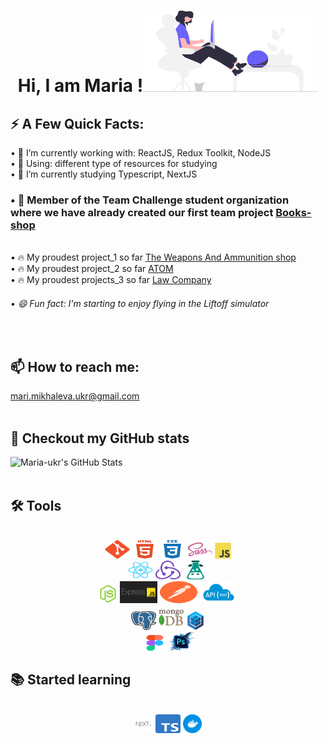 <div style="display: inline_block">
  <h1 align="center">Hi,  I am Maria !<img alt="Git" height="130px" width="280px" src="https://github.com/Maria-ukr/Maria-ukr/blob/main/img/undraw_voice-interface_vo02.svg"></h1>
  <div style="display: inline_block">
    <h2>⚡️ A Few Quick Facts:</h2> 
    •  🔭 I’m currently working with: ReactJS, Redux Toolkit, NodeJS <br>
    •  💬 Using: different type of resources for studying <br>
    •  🌱 I’m currently studying Typescript, NextJS <br>
   <h3> •  🐝 Member of the Team Challenge student organization <br>
     where we have already created our first team project <a href="https://maria-ukr.github.io/rifles/](http://3.123.253.157/">Books-shop</a></h3> <br>
    •  🔥 My proudest project_1 so far <a href="https://maria-ukr.github.io/rifles/">The Weapons And Ammunition shop</a><br>
    •  🔥 My proudest project_2 so far <a href="https://maria-ukr.github.io/atom/">ATOM</a><br>
    •  🔥 My proudest projects_3 so far <a href="https://maria-ukr.github.io/law-company/">Law  Company</a><br>
    
   <h6> •  😄 Fun fact: I'm starting to enjoy flying in the Liftoff simulator</h6>
  </div>
</div>
<br>

<div>
  <h2>📫 How to reach me:</h2>
  <a href="mailto:mari.mikhaleva.ukr@gmail.com">mari.mikhaleva.ukr@gmail.com</a>
</div>
<br>

<div style="display: inline_block">
  <h2>💼 Checkout my GitHub stats</h2> 

<img src="https://github-readme-stats.vercel.app/api/top-langs/?username=Maria-ukr&theme=tokyonight&show_icons=true&hide_border=true&layout=compact" alt="Maria-ukr's GitHub Stats" />

</div>    
<br>

 <h2>🛠️ Tools</h2> 
<div align="center" style="display: inline_block" ><br>
  <img alt="Git" height="30px" width="40px" src="https://github.com/Maria-ukr/Maria-ukr/blob/main/img/git-original.svg">
  <img alt="HTML" height="30px" width="40px" src="https://github.com/Maria-ukr/Maria-ukr/blob/main/img/html5-plain-wordmark.svg">
  <img alt="CSS3" height="30px" width="40px" src="https://github.com/Maria-ukr/Maria-ukr/blob/main/img/css3-plain-wordmark.svg">
  <img alt="sass" height="30px" width="40px" src="https://github.com/Maria-ukr/Maria-ukr/blob/main/img/sass-original.svg">
  <img alt="javascript" width="26px" src="https://github.com/Maria-ukr/Maria-ukr/blob/main/img/javascript-original.svg">
<br>
  <img alt="React" height="30px" width="40px" src="https://github.com/Maria-ukr/Maria-ukr/blob/main/img/react-original.svg">
  <img alt="redux" height="30px" width="40px" src="https://github.com/Maria-ukr/Maria-ukr/blob/main/img/redux.svg">
  <img alt="i18next" height="30px" width="40px" src="https://github.com/Maria-ukr/Maria-ukr/blob/main/img/i18next.svg">
<br>
  <img alt="nodejs" height="30px" width="30px" src="https://github.com/Maria-ukr/Maria-ukr/blob/main/img/nodejs-original.svg">
  <img alt="expressjs" height="35px" width="60px" src="https://github.com/Maria-ukr/Maria-ukr/blob/main/img/expressjs.png">
  <img alt="postman" height="35px" width="60px" src="https://github.com/Maria-ukr/Maria-ukr/blob/main/img/postman.svg">
  <img alt="restful" height="35px" width="60px" src="https://github.com/Maria-ukr/Maria-ukr/blob/main/img/restful-api.png">
  <br>
  <img alt="postgresql" height="30px" width="40px" src="https://github.com/Maria-ukr/Maria-ukr/blob/main/img/Postgresql.svg">
  <img alt="mongodb" height="40px" width="40px" src="https://github.com/Maria-ukr/Maria-ukr/blob/main/img/mongodb.png">
  <img alt="sequelize" height="30px" width="30px" src="https://github.com/Maria-ukr/Maria-ukr/blob/main/img/sequelize.png">
<br>
  <img alt="figma" height="25px" width="40px" src="https://github.com/Maria-ukr/Maria-ukr/blob/main/img/figma-original.svg">
  <img alt="photoshop" height="30px" width="40px" src="https://github.com/Maria-ukr/Maria-ukr/blob/main/img/photoshop.png">
</div>

<h2>📚 Started learning</h2> 
  <div align="center" style="display: inline_block" ><br>
    <img alt="nextjs" height="30px" width="30px" src="https://github.com/Maria-ukr/Maria-ukr/blob/main/img/next-js.png">
    <img alt="Typescript" height="30px" width="40px" src="https://github.com/Maria-ukr/Maria-ukr/blob/main/img/Typescript_logo_2020.svg">
    <img alt="Docker" height="30px" width="30px" src="https://github.com/Maria-ukr/Maria-ukr/blob/main/img/docker.svg">
  </div>
</div>
